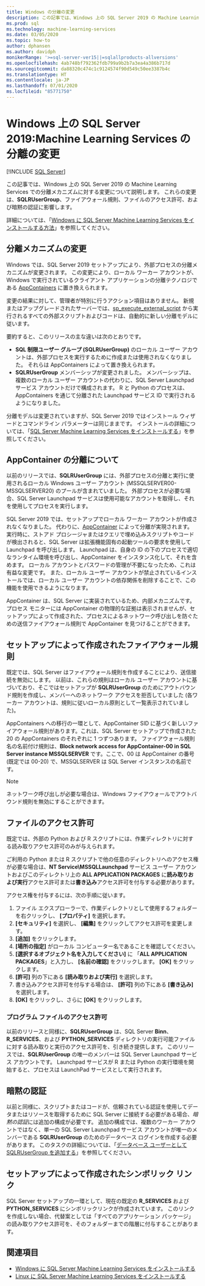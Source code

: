 ```yaml
---
title: Windows の分離の変更
description: この記事では、Windows 上の SQL Server 2019 の Machine Learning Services での分離メカニズムに対する変更について説明します。 これらの変更は、SQLRUserGroup、ファイアウォール規則、ファイルのアクセス許可、および暗黙の認証に影響します。
ms.prod: sql
ms.technology: machine-learning-services
ms.date: 03/05/2020
ms.topic: how-to
author: dphansen
ms.author: davidph
monikerRange: '>=sql-server-ver15||=sqlallproducts-allversions'
ms.openlocfilehash: 4ab748bf792362fdb799a9b2b7a3ea4a386b717d
ms.sourcegitcommit: da88320c474c1c9124574f90d549c50ee3387b4c
ms.translationtype: HT
ms.contentlocale: ja-JP
ms.lasthandoff: 07/01/2020
ms.locfileid: "85771750"
---
```

# <a name="sql-server-2019-on-windows-isolation-changes-for-machine-learning-services"></a>Windows 上の SQL Server 2019:Machine Learning Services の分離の変更
 [!INCLUDE [SQL Server](../../includes/applies-to-version/sqlserver.md)]

この記事では、Windows 上の SQL Server 2019 の Machine Learning Services での分離メカニズムに対する変更について説明します。 これらの変更は、**SQLRUserGroup**、ファイアウォール規則、ファイルのアクセス許可、および暗黙の認証に影響します。

詳細については、「[Windows に SQL Server Machine Learning Services をインストールする方法](sql-machine-learning-services-windows-install.md)」を参照してください。

## <a name="changes-to-isolation-mechanism"></a>分離メカニズムの変更

Windows では、SQL Server 2019 セットアップにより、外部プロセスの分離メカニズムが変更されます。 この変更により、ローカル ワーカー アカウントが、Windows で実行されているクライアント アプリケーションの分離テクノロジである [AppContainers](https://docs.microsoft.com/windows/desktop/secauthz/appcontainer-isolation) に置き換えられます。 

変更の結果に対して、管理者が特別に行うアクション項目はありません。 新規またはアップグレードされたサーバーでは、[sp_execute_external_script](../../relational-databases/system-stored-procedures/sp-execute-external-script-transact-sql.md) から実行されるすべての外部スクリプトおよびコードは、自動的に新しい分離モデルに従います。 

要約すると、このリリースの主な違いは次のとおりです。

+ **SQL 制限ユーザー グループ (SQLRUserGroup)** のローカル ユーザー アカウントは、外部プロセスを実行するために作成または使用されなくなりました。 それらは AppContainers によって置き換えられます。
+ **SQLRUserGroup** メンバーシップが変更されました。 メンバーシップは、複数のローカル ユーザー アカウントの代わりに、SQL Server Launchpad サービス アカウントだけで構成されます。 R と Python のプロセスは、AppContainers を通じて分離された Launchpad サービス ID で実行されるようになりました。

分離モデルは変更されていますが、SQL Server 2019 ではインストール ウィザードとコマンドライン パラメーターは同じままです。 インストールの詳細については、「[SQL Server Machine Learning Services をインストールする](sql-machine-learning-services-windows-install.md)」を参照してください。

## <a name="about-appcontainer-isolation"></a>AppContainer の分離について

以前のリリースでは、**SQLRUserGroup** には、外部プロセスの分離と実行に使用されるローカル Windows ユーザー アカウント (MSSQLSERVER00-MSSQLSERVER20) のプールが含まれていました。 外部プロセスが必要な場合、SQL Server Launchpad サービスは使用可能なアカウントを取得し、それを使用してプロセスを実行します。 

SQL Server 2019 では、セットアップでローカル ワーカー アカウントが作成されなくなりました。 代わりに、[AppContainer](https://docs.microsoft.com/windows/desktop/secauthz/appcontainer-isolation) によって分離が実現されます。 実行時に、ストアド プロシージャまたはクエリで埋め込みスクリプトやコードが検出されると、SQL Server は拡張機能固有の起動ツールの要求を使用して Launchpad を呼び出します。 Launchpad は、自身の ID の下のプロセスで適切なランタイム環境を呼び出し、AppContainer をインスタンス化して、それを含めます。 ローカル アカウントとパスワードの管理が不要になったため、これは有益な変更です。 また、ローカル ユーザー アカウントが禁止されているインストールでは、ローカル ユーザー アカウントの依存関係を削除することで、この機能を使用できるようになります。

AppContainer は、SQL Server に実装されているため、内部メカニズムです。 プロセス モニターには AppContainer の物理的な証拠は表示されませんが、セットアップによって作成された、プロセスによるネットワーク呼び出しを防ぐための送信ファイアウォール規則で AppContainer を見つけることができます。

## <a name="firewall-rules-created-by-setup"></a>セットアップによって作成されたファイアウォール規則

既定では、SQL Server はファイアウォール規則を作成することにより、送信接続を無効にします。 以前は、これらの規則はローカル ユーザー アカウントに基づいており、そこではセットアップが **SQLRUserGroup** のためにアウトバウンド規則を作成し、メンバーへのネットワーク アクセスを拒否していました (各ワーカー アカウントは、規則に従いローカル原則として一覧表示されていました)。 

AppContainers への移行の一環として、AppContainer SID に基づく新しいファイアウォール規則があります。これは、SQL Server セットアップで作成された 20 の AppContainers のそれぞれに 1 つずつあります。 ファイアウォール規則名の名前付け規則は、**Block network access for AppContainer-00 in SQL Server instance MSSQLSERVER** です。ここで、00 は AppContainer の番号 (既定では 00-20) で、MSSQLSERVER は SQL Server インスタンスの名前です。 

> [!Note]
> ネットワーク呼び出しが必要な場合は、Windows ファイアウォールでアウトバウンド規則を無効にすることができます。

<a name="file-permissions"></a>

## <a name="file-permissions"></a>ファイルのアクセス許可

既定では、外部の Python および R スクリプトには、作業ディレクトリに対する読み取りアクセス許可のみが与えられます。 

ご利用の Python または R スクリプトで他の任意のディレクトリへのアクセス権が必要な場合は、**NT Service\MSSQLLaunchpad** サービス ユーザー アカウントおよびこのディレクトリ上の **ALL APPLICATION PACKAGES** に**読み取りおよび実行**アクセス許可または**書き込み**アクセス許可を付与する必要があります。

アクセス権を付与するには、次の手順に従います。

1. ファイル エクスプローラーで、作業ディレクトリとして使用するフォルダーを右クリックし、 **[プロパティ]** を選択します。
1. **[セキュリティ]** を選択し、 **[編集]** をクリックしてアクセス許可を変更します。
1. **[追加]** をクリックします。
1. **[場所の指定]** がローカル コンピューター名であることを確認してください。
1. **[選択するオブジェクト名を入力してください]** に 「**ALL APPLICATION PACKAGES**」と入力し、 **[名前の確認]** をクリックします。 **[OK]** をクリックします。
1. **[許可]** 列の下にある **[読み取りおよび実行]** を選択します。
1. 書き込みアクセス許可を付与する場合は、 **[許可]** 列の下にある **[書き込み]** を選択します。
1. **[OK]** をクリックし、さらに **[OK]** をクリックします。

### <a name="program-file-permissions"></a>プログラム ファイルのアクセス許可

以前のリリースと同様に、**SQLRUserGroup** は、SQL Server **Binn**、**R_SERVICES**、および **PYTHON_SERVICES** ディレクトリの実行可能ファイルに対する読み取りと実行のアクセス許可を、引き続き提供します。 このリリースでは、**SQLRUserGroup** の唯一のメンバーは SQL Server Launchpad サービス アカウントです。  Launchpad サービスが R または Python の実行環境を開始すると、プロセスは LaunchPad サービスとして実行されます。

## <a name="implied-authentication"></a>暗黙の認証

以前と同様に、スクリプトまたはコードが、信頼されている認証を使用してデータまたはリソースを取得するために SQL Server に接続する必要がある場合、*暗黙の認証*には追加の構成が必要です。 追加の構成では、複数のワーカー アカウントではなく、単一の SQL Server Launchpad サービス アカウントが唯一のメンバーである **SQLRUserGroup** のためのデータベース ログインを作成する必要があります。 このタスクの詳細については、「[データベース ユーザーとして SQLRUserGroup を追加する](../security/create-a-login-for-sqlrusergroup.md)」を参照してください。


## <a name="symbolic-link-created-by-setup"></a>セットアップによって作成されたシンボリック リンク

SQL Server セットアップの一環として、現在の既定の **R_SERVICES** および **PYTHON_SERVICES** にシンボリックリンクが作成されています。 このリンクを作成しない場合、代替案としては「すべてのアプリケーション パッケージ」の読み取りアクセス許可を、そのフォルダーまでの階層に付与することがあります。


## <a name="see-also"></a>関連項目

+ [Windows に SQL Server Machine Learning Services をインストールする](sql-machine-learning-services-windows-install.md)
+ [Linux に SQL Server Machine Learning Services をインストールする](../../linux/sql-server-linux-setup-machine-learning.md)
